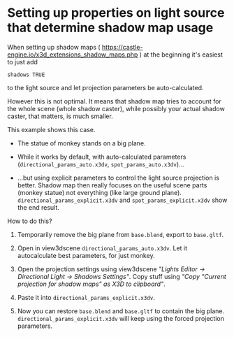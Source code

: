 # Setting up properties on light source that determine shadow map usage

When setting up shadow maps ( https://castle-engine.io/x3d_extensions_shadow_maps.php ) at the beginning it's easiest to just add

```
shadows TRUE
```

to the light source and let projection parameters be auto-calculated.

However this is not optimal. It means that shadow map tries to account for the whole scene (whole shadow caster), while possibly your actual shadow caster, that matters, is much smaller.

This example shows this case.

- The statue of monkey stands on a big plane.

- While it works by default, with auto-calculated parameters (`directional_params_auto.x3dv`, `spot_params_auto.x3dv`)...

- ...but using explicit parameters to control the light source projection is better. Shadow map then really focuses on the useful scene parts (monkey statue) not everything (like large ground plane). `directional_params_explicit.x3dv` and `spot_params_explicit.x3dv` show the end result.

How to do this?

1. Temporarily remove the big plane from `base.blend`, export to `base.gltf`.

2. Open in view3dscene `directional_params_auto.x3dv`. Let it autocalculate best parameters, for just monkey.

2. Open the projection settings using view3dscene _"Lights Editor -> Directional Light -> Shadows Settings"_. Copy stuff using _"Copy "Current projection for shadow maps" as X3D to clipboard"_.

3. Paste it into `directional_params_explicit.x3dv`.

4. Now you can restore `base.blend` and `base.gltf` to contain the big plane. `directional_params_explicit.x3dv` will keep using the forced projection parameters.
